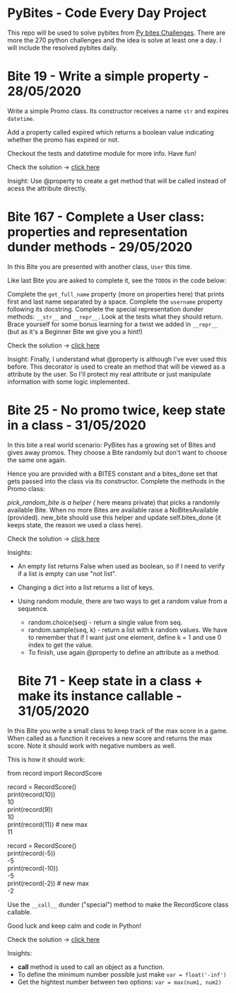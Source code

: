 # PyBites - Code Every Day Project

This repo will be used to solve pybites from [Py bites Challenges](https://codechalleng.es). There are more the 270 python challenges and the idea is solve at least one a day. I will include the resolved pybites daily.

# Bite 19 - Write a simple property - 28/05/2020

Write a simple Promo class. Its constructor receives a name `str` and expires `datetime`.

Add a property called expired which returns a boolean value indicating whether the promo has expired or not.

Checkout the tests and datetime module for more info. Have fun!

Check the solution -> [click here](https://github.com/rodrigobmedeiros/PyBites-Code-EveryDay/blob/master/19/simple_property.py) 

Insight: Use @property to create a get method that will be called instead of acess the attribute directly.

# Bite 167 - Complete a User class: properties and representation dunder methods - 29/05/2020

In this Bite you are presented with another class, `User` this time.

Like last Bite you are asked to complete it, see the `TODO`s in the code below:

Complete the `get_full_name` property (more on properties here) that prints first and last name separated by a space.
Complete the `username` property following its docstring.
Complete the special representation dunder methods: `__str__` and `__repr__`. Look at the tests what they should return. Brace yourself for some bonus learning for a twist we added in `__repr__` (but as it's a Beginner Bite we give you a hint!)

Check the solution -> [click here](https://github.com/rodrigobmedeiros/PyBites-Code-EveryDay/blob/master/167/user.py)

Insight: Finally, I understand what @property is although I've ever used this before. This decorator is used to create an method that will be viewed as a attribute by the user. So I'll protect my real attribute or just manipulate information with some logic implemented.

# Bite 25 - No promo twice, keep state in a class - 31/05/2020

In this bite a real world scenario: PyBites has a growing set of Bites and gives away promos. They choose a Bite randomly but don't want to choose the same one again.

Hence you are provided with a BITES constant and a bites_done set that gets passed into the class via its constructor. Complete the methods in the Promo class:

_pick_random_bite is a helper (_ here means private) that picks a randomly available Bite. When no more Bites are available raise a NoBitesAvailable (provided).
new_bite should use this helper and update self.bites_done (it keeps state, the reason we used a class here).

Check the solution -> [click here](https://github.com/rodrigobmedeiros/PyBites-Code-EveryDay/blob/master/25/promo.py)

Insights:

- An empty list returns False when used as boolean, so if I need to verify if a list is empty can use "not list".
- Changing a dict into a list returns a list of keys.
- Using random module, there are two ways to get a random value from a sequence.
  - random.choice(seq) - return a single value from seq.
  - random.sample(seq, k) - return a list with k random values. We have to remember that if I want just one element, define k = 1 and use 0 index to get the value.
  - To finish, use again @property to define an attribute as a method.
  
  # Bite 71 - Keep state in a class + make its instance callable - 31/05/2020

In this Bite you write a small class to keep track of the max score in a game. When called as a function it receives a new score and returns the max score. Note it should work with negative numbers as well.

This is how it should work:
  
  
  from record import RecordScore

  record = RecordScore()  
  print(record(10))  
  10  
  print(record(9))  
  10  
  print(record(11))  # new max  
  11  

  record = RecordScore()  
  print(record(-5))  
  -5  
  print(record(-10))  
  -5  
  print(record(-2))  # new max  
  -2  
  
  
Use the `__call__` dunder ("special") method to make the RecordScore class callable.

Good luck and keep calm and code in Python!

Check the solution -> [click here](https://github.com/rodrigobmedeiros/PyBites-Code-EveryDay/blob/master/71/record.py)

Insights:

- __call__ method is used to call an object as a function.
- To define the minimum number possible just make `var = float('-inf')`
- Get the hightest number between two options: `var = max(num1, num2)`
